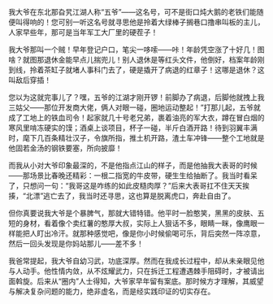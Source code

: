 我大爷在东北那旮旯江湖人称“五爷”——这名号，可不是街口炖大鹅的老铁们能随便叫得响的！您可别一听这名号就寻思他是拎着大绿棒子搁巷口撸串叫板的主儿，人家早些年，那可是当年军工大厂里的硬茬子！

我大爷那叫一个贼！早年登记户口，笔尖一哆嗦——咔！年龄凭空涨了十好几！图啥？就图那退休金能早点儿揣兜儿！别人退休是等红头文件，他倒好，档案年龄刚到线，拎着茶缸子就堵人事科门去了，硬是撬开了病退的红章子！这哪是退休？这叫敌后穿插！

您以为这就完事儿了？嘿，五爷的江湖才刚开锣！前脚办了病退，后脚他就拽上我三姑父——那位开发商大佬，俩人对眼一碰，圈地运动整起！”打那儿起，五爷就成了工地上的铁血司令！起家就几十号老兄弟，裹着油亮的军大衣，蹲在冒白烟的寒风里啃冻硬实的馍；酒桌上谈项目，杯子一碰，半斤白酒开路！待到羽翼丰满时，麾下几百条精壮汉子，令旗所指，推土机开路，渣土车冲锋——整个工地就是他固若金汤的钢铁要塞，所向披靡！

而我从小对大爷印象最深的，不是他指点江山的样子，而是他抽我大表哥的时候——那场景比春晚还精彩：一根二指宽的牛皮带，硬生生给抽断了。我当时看呆了，只想问一句：“我哥这是咋练的如此皮糙肉厚？”后来大表哥扛不住天天挨揍，“北漂”逃亡去了，我当时还寻思，这也算是脱离虎口，奔赴自由了。

但你真要说我大爷是个暴脾气，那就大错特错。他平时一脸憨笑，黑黑的皮肤、五短的身材，看着像个卖红薯的憨厚大叔，实际上人狠话不多，眼睛一眯，像鹰眼一样能把人盯出冷汗。就那种感觉吧，像是你小时候偷喝可乐，背后突然一阵凉意，然后一回头发现是你妈站那儿——差不多！

我爸常提起，我大爷自幼习武，功底深厚。然而在我成长过程中，却从未亲眼见他与人动手。他性情内敛，从不炫耀武力，只在拆迁工程遭遇棘手阻碍时，才被请出面斡旋。后来从“圈内”人士得知，大爷家早年留有案底。那时候方才理解，其威望与解决复杂问题的能力，绝非虚名，而是经实践印证的切实存在。